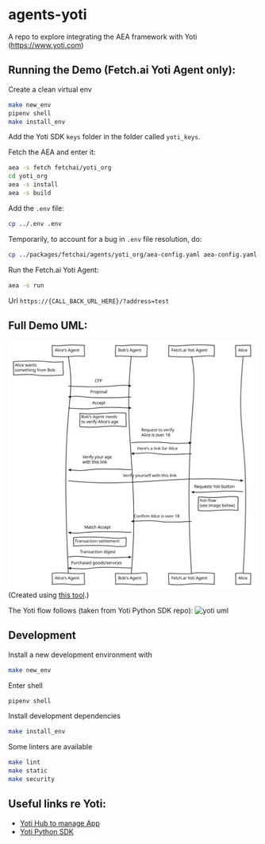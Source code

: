 # agents-yoti

A repo to explore integrating the AEA framework with Yoti (https://www.yoti.com)


## Running the Demo (Fetch.ai Yoti Agent only):

Create a clean virtual env
``` bash
make new_env
pipenv shell
make install_env
```

Add the Yoti SDK `keys` folder in the folder called `yoti_keys`.

Fetch the AEA and enter it:
``` bash
aea -s fetch fetchai/yoti_org
cd yoti_org
aea -s install
aea -s build
```

Add the `.env` file:
``` bash
cp ../.env .env
```

Temporarily, to account for a bug in `.env` file resolution, do:
``` bash
cp ../packages/fetchai/agents/yoti_org/aea-config.yaml aea-config.yaml
```

Run the Fetch.ai Yoti Agent:
``` bash
aea -s run
```

Url ```https://{CALL_BACK_URL_HERE}/?address=test```

## Full Demo UML:

![demo uml](./diagram.svg)
(Created using [this tool](https://bramp.github.io/js-sequence-diagrams/).)

<!-- Note left of Alice's Agent: Alice wants\nsomething from Bob
Alice's Agent->Bob's Agent: CFP
Bob's Agent->Alice's Agent: Proposal
Alice's Agent->Bob's Agent: Accept
Note left of Bob's Agent: Bob's Agent needs\nto verify Alice's age
Bob's Agent->Fetch.ai Yoti Agent: Request to verify\nAlice is over 18
Fetch.ai Yoti Agent->Bob's Agent: Here's a link for Alice
Bob's Agent->Alice's Agent: Verify your age\nwith this link
Alice's Agent->Alice: Verify yourself with this link
Alice->Fetch.ai Yoti Agent: Requests Yoti button
Note left of Alice: Yoti flow\n(see image below)
Fetch.ai Yoti Agent->Bob's Agent: Confirm Alice is over 18
Bob's Agent->Alice's Agent: Match Accept
Note right of Alice's Agent: Transaction settlement
Alice's Agent->Bob's Agent: Transaction digest
Bob's Agent->Alice's Agent: Purchased goods/services
 -->

The Yoti flow follows (taken from Yoti Python SDK repo):
![yoti uml](https://github.com/getyoti/yoti-python-sdk/blob/master/login_flow.png)


## Development

Install a new development environment with
``` bash
make new_env
```

Enter shell
``` bash
pipenv shell
```

Install development dependencies
``` bash
make install_env
```

Some linters are available
``` bash
make lint
make static
make security
```

## Useful links re Yoti:

- [Yoti Hub to manage App](https://hub.yoti.com/login)
- [Yoti Python SDK](https://github.com/getyoti/yoti-python-sdk)
